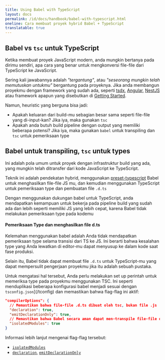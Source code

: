 ```yaml
---
title: Using Babel with TypeScript
layout: docs
permalink: /id/docs/handbook/babel-with-typescript.html
oneline: Cara membuat proyek hybrid Babel + TypeScript
translatable: true
---
```


## Babel vs `tsc` untuk TypeScript

Ketika membuat proyek JavaScript modern, anda mungkin bertanya pada dirimu sendiri, apa cara yang benar untuk mengkonversi file-file dari TypeScript ke JavaScript.

Sering kali jawabannya adalah _"tergantung"_, atau _"seseorang mungkin telah memutuskan untukmu"_ bergantung pada proyeknya. Jika anda membangun proyekmu dengan framework yang sudah ada, seperti [tsdx](https://tsdx.io), [Angular](https://angular.io/), [NestJS](https://nestjs.com/) atau framework apapun yang disebutkan di [Getting Started](/docs/home).

Namun, heuristic yang berguna bisa jadi:

- Apakah keluaran dari build-mu sebagian besar sama seperti file-file yang di-input-kan? Jika iya, maka gunakan `tsc`
- Apakah anda butuh build pipeline dengan output yang memiliki beberapa potensi? Jika iya, maka gunakan `babel` untuk transpiling dan `tsc` untuk pemeriksaan type

## Babel untuk transpiling, `tsc` untuk types

Ini adalah pola umum untuk proyek dengan infrastruktur build yang ada, yang mungkin telah ditransfer dari kode JavaScript ke TypeScript.

Teknik ini adalah pendekatan hybrid, menggunakan [preset-typescript](https://babeljs.io/docs/en/babel-preset-typescript) Babel untuk menghasilkan file-file JS mu, dan kemudian menggunakan TypeScript untuk pemeriksaan type dan pembuatan file `.d.ts`

Dengan menggunakan dukungan babel untuk TypeScript, anda mendapatkan kemampuan untuk bekerja pada pipeline build yang sudah ada dan lebih seperti memiliki JS yang lebih cepat, karena Babel tidak melakukan pemeriksaan type pada kodemu

#### Pemeriksaan Type dan menghasilkan file d.ts

Kelemahan menggunakan babel adalah Anda tidak mendapatkan pemeriksaan type selama transisi dari TS ke JS. Ini berarti bahwa kesalahan type yang Anda lewatkan di editor-mu dapat menyusup ke dalam kode saat fase produksi.

Selain itu, Babel tidak dapat membuat file `.d.ts` untuk TypeScript-mu yang dapat mempersulit pengerjaan proyekmu jika itu adalah sebuah pustaka.

Untuk mengatasi hal tersebut, Anda perlu melakukan set up perintah untuk memeriksa type pada proyekmu menggunakan TSC. Ini seperti menduplikasi beberapa konfigurasi babel menjadi sesuai dengan `tsconfig.json`](/tconfig) dan memastikan bahwa flag-flag ini aktif:

```json tsconfig
"compilerOptions": {
  // Memastikan bahwa file-file .d.ts dibuat oleh tsc, bukan file .js
  "declaration": true,
  "emitDeclarationOnly": true,
  // Memastikan bahwa Babel secara aman dapat men-transpile file-file di proyek TypeScript
  "isolatedModules": true
}
```

Informasi lebih lanjut mengenai flag-flag tersebut:

- [`isolatedModules`](/tsconfig#isolatedModules)
- [`declaration`](/tsconfig#declaration), [`emitDeclarationOnly`](/tsconfig#emitDeclarationOnly)

